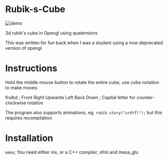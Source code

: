 # Rubik-s-Cube
![demo](https://cdn.discordapp.com/attachments/504995142550290433/905109275976798228/2021-11-02-155148_1044x766_scrot.png)

3d rubik's cube in Opengl using quaternions

This was written for fun back when I was a student using a now deprecated version of opengl

# Instructions
Hold the middle mouse button to rotate the entire cube, use cube notation to make moves:

frulbd ; Front Right Upwards Left Back Down ; Capital letter for counter-clockwise rotation

The program also supports animations, eg. `rubik.story("urdtfl");` but this requires recompilation


# Installation
`make`; You need either nix, or a C++ compiler, sfml and mesa_glu
